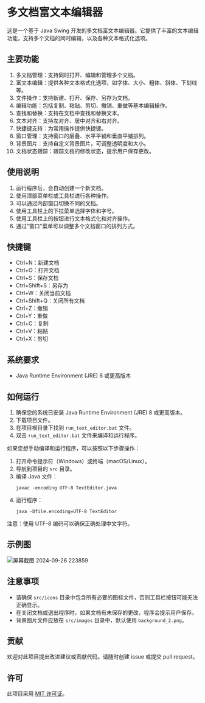 # 多文档富文本编辑器

这是一个基于 Java Swing 开发的多文档富文本编辑器。它提供了丰富的文本编辑功能，支持多个文档的同时编辑，以及各种文本格式化选项。

## 主要功能

1. 多文档管理：支持同时打开、编辑和管理多个文档。
2. 富文本编辑：提供各种文本格式化选项，如字体、大小、粗体、斜体、下划线等。
3. 文件操作：支持新建、打开、保存、另存为文档。
4. 编辑功能：包括复制、粘贴、剪切、撤销、重做等基本编辑操作。
5. 查找和替换：支持在文档中查找和替换文本。
6. 文本对齐：支持左对齐、居中对齐和右对齐。
7. 快捷键支持：为常用操作提供快捷键。
8. 窗口管理：支持窗口的层叠、水平平铺和垂直平铺排列。
9. 背景图片：支持自定义背景图片，可调整透明度和大小。
10. 文档状态跟踪：跟踪文档的修改状态，提示用户保存更改。

## 使用说明

1. 运行程序后，会自动创建一个新文档。
2. 使用顶部菜单栏或工具栏进行各种操作。
3. 可以通过内部窗口切换不同的文档。
4. 使用工具栏上的下拉菜单选择字体和字号。
5. 使用工具栏上的按钮进行文本格式化和对齐操作。
6. 通过"窗口"菜单可以调整多个文档窗口的排列方式。

## 快捷键

- Ctrl+N：新建文档
- Ctrl+O：打开文档
- Ctrl+S：保存文档
- Ctrl+Shift+S：另存为
- Ctrl+W：关闭当前文档
- Ctrl+Shift+Q：关闭所有文档
- Ctrl+Z：撤销
- Ctrl+Y：重做
- Ctrl+C：复制
- Ctrl+V：粘贴
- Ctrl+X：剪切

## 系统要求

- Java Runtime Environment (JRE) 8 或更高版本

## 如何运行

1. 确保您的系统已安装 Java Runtime Environment (JRE) 8 或更高版本。
2. 下载项目文件。
3. 在项目根目录下找到 `run_text_editor.bat` 文件。
4. 双击 `run_text_editor.bat` 文件来编译和运行程序。

如果您想手动编译和运行程序，可以按照以下步骤操作：

1. 打开命令提示符（Windows）或终端（macOS/Linux）。
2. 导航到项目的 `src` 目录。
3. 编译 Java 文件：
   ```
   javac -encoding UTF-8 TextEditor.java
   ```
4. 运行程序：
   ```
   java -Dfile.encoding=UTF-8 TextEditor
   ```

注意：使用 UTF-8 编码可以确保正确处理中文字符。

## 示例图
![屏幕截图 2024-09-26 223859](https://github.com/user-attachments/assets/511d891f-cf73-497e-a2e6-fe6e844bd8ff)

## 注意事项

- 请确保 `src/icons` 目录中包含所有必要的图标文件，否则工具栏按钮可能无法正确显示。
- 在关闭文档或退出程序时，如果文档有未保存的更改，程序会提示用户保存。
- 背景图片文件应放在 `src/images` 目录中，默认使用 `background_2.png`。

## 贡献

欢迎对此项目提出改进建议或贡献代码。请随时创建 issue 或提交 pull request。

## 许可

此项目采用 [MIT 许可证](LICENSE)。
